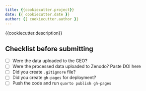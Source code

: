 ```yaml
---
title: {{cookiecutter.project}}
date: {{ cookiecutter.date }}
author: {{ cookiecutter.author }}
---
```


{{cookiecutter.description}}

## Checklist before submitting

- [ ] Were the data uploaded to the GEO?
- [ ] Were the processed data uploaded to Zenodo? Paste DOI here
- [ ] Did you create `.gitignore` file?
- [ ] Did you create `gh-pages` for deployment?
- [ ] Push the code and run `quarto publish gh-pages`
